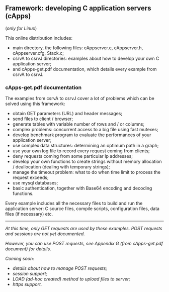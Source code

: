 ## Framework: developing C application servers (cApps) ##

(*only for Linux*)

This online distribution includes:
- main directory, the following files: cAppserver.c, cAppserver.h, cAppserver.cfg, Stack.c;
- csrvA to csrvJ directories: examples about how to develop your own C application server;
- and cApps-get.pdf documentation, which details every example from csrvA to csrvJ.

### **cApps-get.pdf** documentation ###

The examples from csrvA to csrvJ cover a lot of problems which can be solved using this framework:
- obtain GET parameters (URL) and header messages;
- send files to client / browser;
- generate tables with variable number of rows and / or columns;
- complex problems: concurrent access to a big file using fast mutexes;
- develop benchmark program to evaluate the performances of your application server;
- use complex data structures: determining an optimum path in a graph;
- use your own log file to record every request coming from clients;
- deny requests coming from some particular Ip addresses;
- develop your own functions to create strings without memory allocation / deallocation (dealing with temporary strings);
- manage the timeout problem: what to do when time limit to process the request exceeds;
- use mysql databases;
- basic authentication, together with Base64 encoding and decoding functions.

Every example includes all the necessary files to build and run the application server:
C source files, compile scripts, configuration files, data files (if necessary) etc.

-----

*At this time, only GET requests are used by these examples.*
*POST requests and sessions are not yet documented.*

*However, you can use POST requests, see Appendix G (from cApps-get.pdf document) for details.*

*Coming soon:*
- *details about how to manage POST requests;*
- *session support;*
- *LOAD (ad-hoc created) method to upload files to server;*
- *https support.*
